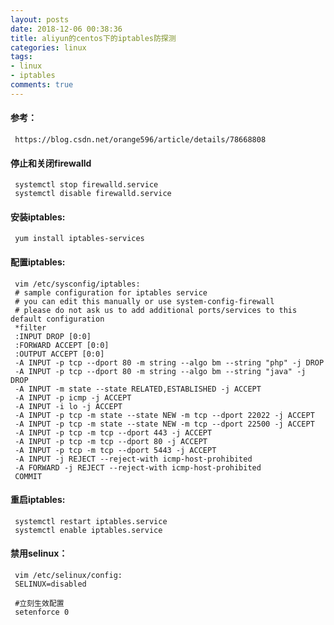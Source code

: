 ```yaml
---
layout: posts
date: 2018-12-06 00:38:36
title: aliyun的centos下的iptables防探测
categories: linux
tags: 
- linux
- iptables
comments: true
---
```




#### 参考：
     https://blog.csdn.net/orange596/article/details/78668808

#### 停止和关闭firewalld
     systemctl stop firewalld.service
     systemctl disable firewalld.service

#### 安装iptables:
     yum install iptables-services

#### 配置iptables:
     vim /etc/sysconfig/iptables:
     # sample configuration for iptables service
     # you can edit this manually or use system-config-firewall
     # please do not ask us to add additional ports/services to this default configuration
     *filter
     :INPUT DROP [0:0]
     :FORWARD ACCEPT [0:0]
     :OUTPUT ACCEPT [0:0]
     -A INPUT -p tcp --dport 80 -m string --algo bm --string "php" -j DROP
     -A INPUT -p tcp --dport 80 -m string --algo bm --string "java" -j DROP
     -A INPUT -m state --state RELATED,ESTABLISHED -j ACCEPT
     -A INPUT -p icmp -j ACCEPT
     -A INPUT -i lo -j ACCEPT
     -A INPUT -p tcp -m state --state NEW -m tcp --dport 22022 -j ACCEPT
     -A INPUT -p tcp -m state --state NEW -m tcp --dport 22500 -j ACCEPT
     -A INPUT -p tcp -m tcp --dport 443 -j ACCEPT
     -A INPUT -p tcp -m tcp --dport 80 -j ACCEPT
     -A INPUT -p tcp -m tcp --dport 5443 -j ACCEPT
     -A INPUT -j REJECT --reject-with icmp-host-prohibited
     -A FORWARD -j REJECT --reject-with icmp-host-prohibited
     COMMIT

#### 重启iptables:
     systemctl restart iptables.service
     systemctl enable iptables.service

#### 禁用selinux：
     vim /etc/selinux/config:
     SELINUX=disabled
     
     #立刻生效配置
     setenforce 0


